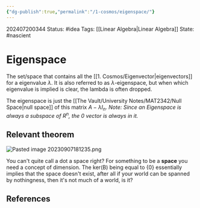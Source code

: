 ```yaml
---
{"dg-publish":true,"permalink":"/1-cosmos/eigenspace/"}
---
```


202407200344
Status: #idea
Tags: [[Linear Algebra\|Linear Algebra]]
State: #nascient
# Eigenspace
The set/space that contains all the [[1. Cosmos/Eigenvector\|eigenvectors]] for a eigenvalue $\lambda$.
It is also referred to as $\lambda$-eigenspace, but when which eigenvalue is implied is clear, the lambda is often dropped.

The eigenspace is just the [[The Vault/University Notes/MAT2342/Null Space\|null space]] of this matrix $A-\lambda I_n$.
*Note: Since an Eigenspace is always a subspace of $R^{n}$, the 0 vector is always in it.*
## Relevant theorem
![Pasted image 20230907181235.png](/img/user/The%20Vault/Pasted%20image%2020230907181235.png)

You can't quite call a dot a space right? For something to be a **space** you need a concept of dimension. The ker(B) being equal to {0} essentially implies that the space doesn't exist, after all if your world can be spanned by nothingness, then it's not much of a world, is it?


## References


